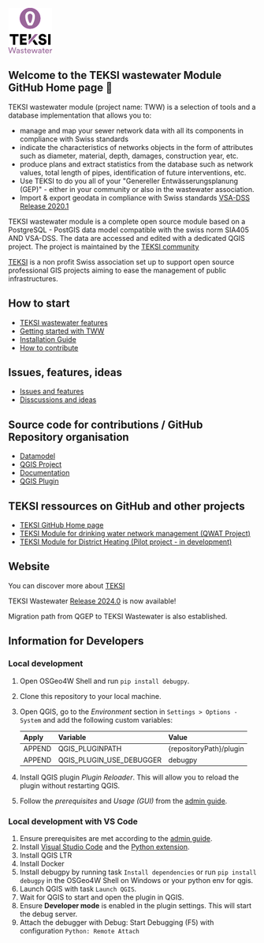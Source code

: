 ![TEKSI wastewater Module](https://github.com/teksi/Home/blob/master/Ressources/Logos/modules/EN/210910-teksi-waste-logos-en-01_45pp.png?raw=true)

## Welcome to the TEKSI wastewater Module GitHub Home page 👋
TEKSI wastewater module (project name: TWW) is a selection of tools and a database implementation that allows you to:

* manage and map your sewer network data with all its components in compliance with Swiss standards
* indicate the characteristics of networks objects in the form of attributes such as diameter, material, depth, damages, construction year, etc.
* produce plans and extract statistics from the database such as network values, total length of pipes, identification of future interventions, etc.
* Use TEKSI to do you all of your "Genereller Entwässerungsplanung (GEP)" - either in your community or also in the wastewater association.
* Import & export geodata in compliance with Swiss standards [VSA-DSS Release 2020.1](https://www.vsa.ch/models/?dir=2020_1)


TEKSI wastewater module is a complete open source module based on a PostgreSQL - PostGIS data model compatible with the swiss norm SIA405 AND VSA-DSS. The data are accessed and edited with a dedicated QGIS project.
The project is maintained by the [TEKSI community](https://www.teksi.ch)

[TEKSI](https://www.teksi.ch) is a non profit Swiss association set up to support open source professional GIS projects aiming to ease the management of public infrastructures.

## How to start
* [TEKSI wastewater features](https://teksi.github.io/wastewater/features-guide/)
* [Getting started with TWW](https://github.com/teksi/wastewater/discussions/72)
* [Installation Guide](https://teksi.github.io/wastewater/installation-guide/)
* [How to contribute](https://github.com/teksi/Home/wiki/TEKSI-Contributor-Guide)

## Issues, features, ideas
* [Issues and features](https://github.com/teksi/wastewater/issues)
* [Disscussions and ideas](https://github.com/teksi/wastewater/discussions)

## Source code for contributions / GitHub Repository organisation
* [Datamodel](https://github.com/teksi/wastewater/tree/main/datamodel)
* [QGIS Project](https://github.com/teksi/wastewater/tree/main/project)
* [Documentation](https://github.com/teksi/wastewater/tree/main/docs)
* [QGIS Plugin](https://github.com/teksi/wastewater/tree/main/plugin)

## TEKSI ressources on GitHub and other projects
* [TEKSI GitHub Home page](https://github.com/TEKSI)
* [TEKSI Module for drinking water network management (QWAT Project)](https://github.com/QWAT)
* [TEKSI Module for District Heating (Pilot project - in development)](https://github.com/teksi/district_heating)

## Website
You can discover more about [TEKSI](https://www.teksi.ch)


TEKSI Wastewater [Release 2024.0](https://github.com/teksi/wastewater/releases) is now available!

Migration path from QGEP to TEKSI Wastewater is also established. <!---  // skip-keyword-check -->

## Information for Developers

### Local development

1. Open OSGeo4W Shell and run `pip install debugpy`.
2. Clone this repository to your local machine.
3. Open QGIS, go to the _Environment_ section in `Settings > Options - System` and add the following custom variables:

   | Apply  | Variable                 | Value                   |
   | :----- | :----------------------- | :---------------------- |
   | APPEND | QGIS_PLUGINPATH          | {repositoryPath}/plugin |
   | APPEND | QGIS_PLUGIN_USE_DEBUGGER | debugpy                 |

4. Install QGIS plugin _Plugin Reloader_. This will allow you to reload the plugin without restarting QGIS.
5. Follow the _prerequisites_ and _Usage (GUI)_ from the [admin guide](docs/en/admin-guide/interlis-io/index.rst).

### Local development with VS Code

1. Ensure prerequisites are met according to the [admin guide](docs/en/admin-guide/interlis-io/index.rst).
2. Install [Visual Studio Code](https://code.visualstudio.com/) and the [Python extension](https://marketplace.visualstudio.com/items?itemName=ms-python.python).
3. Install QGIS LTR
4. Install Docker
5. Install debugpy by running task `Install dependencies` or run `pip install debugpy` in the OSGeo4W Shell on Windows or your python env for qgis.
6. Launch QGIS with task `Launch QGIS`.
7. Wait for QGIS to start and open the plugin in QGIS.
7. Ensure __Developer mode__ is enabled in the plugin settings. This will start the debug server.
8. Attach the debugger with Debug: Start Debugging (F5) with configuration `Python: Remote Attach`

